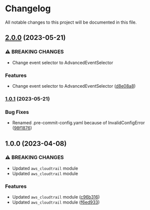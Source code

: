 # Changelog

All notable changes to this project will be documented in this file.

## [2.0.0](https://github.com/aws-ss/terraform-aws-cloudtrail/compare/v1.0.1...v2.0.0) (2023-05-21)


### ⚠ BREAKING CHANGES

* Change event selector to AdvancedEventSelector

### Features

* Change event selector to AdvancedEventSelector ([d8e08a8](https://github.com/aws-ss/terraform-aws-cloudtrail/commit/d8e08a8de098ccefd75b85b4856703144af3c7c4))

### [1.0.1](https://github.com/aws-ss/terraform-aws-cloudtrail/compare/v1.0.0...v1.0.1) (2023-05-21)


### Bug Fixes

* Renamed .pre-commit-config.yaml because of InvalidConfigError ([98f1876](https://github.com/aws-ss/terraform-aws-cloudtrail/commit/98f187630b6e292aedf1e7e0f9433fb799d3f6dc))

## 1.0.0 (2023-04-08)


### ⚠ BREAKING CHANGES

* Updated `aws_cloudtrail` module
* Updated `aws_cloudtrail` module

### Features

* Updated `aws_cloudtrail` module ([c96b316](https://github.com/aws-ss/terraform-aws-cloudtrail/commit/c96b316067d9af17ac8032ee1cfa7f119d6858f3))
* Updated `aws_cloudtrail` module ([f6ed933](https://github.com/aws-ss/terraform-aws-cloudtrail/commit/f6ed93365ee53ce832df0e1a110a9a20eb1709ea))
